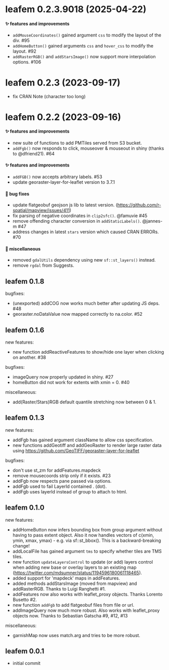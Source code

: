 # leafem 0.2.3.9018 (2025-04-22)

#### ✨ features and improvements

  * `addMouseCoordinates()` gained argument `css` to modify the layout of the div. #95
  * `addHomeButton()` gained arguments `css` and `hover_css` to modify the layout. #92
  * `addRasterRGB()` and `addStarsImage()` now support more interpolation options. #106

# leafem 0.2.3 (2023-09-17)

  * fix CRAN Note (character too long)

# leafem 0.2.2 (2023-09-16)

#### ✨ features and improvements

  * new suite of functions to add PMTiles served from S3 bucket.
  * `addFgb()` now responds to click, mouseover & mouseout in shiny (thanks to @dfriend21). #64

#### ✨ features and improvements

  * `addFGB()` now accepts arbitrary labels. #53
  * update georaster-layer-for-leaflet version to 3.7.1

#### 🐛 bug fixes

  * update flatgeobuf geojson js lib to latest version. (https://github.com/r-spatial/mapview/issues/411)
  * fix parsing of negative coordinates in `clip2sfc()`. @famuvie #45
  * remove offending character conversion in `addStaticLabels()`. @jannes-m #47
  * address changes in latest `stars` version which caused CRAN ERRORs. #70

#### 🍬 miscellaneous

  * removed `gdalUtils` dependency using new `sf::st_layers()` instead.
  * remove `rgdal` from Suggests.

## leafem 0.1.8

bugfixes:

  * (unexported) addCOG now works much better after updating JS deps. #48
  * georaster.noDataValue now mapped correctly to na.color. #52

## leafem 0.1.6

new features:

  * new function addReactiveFeatures to show/hide one layer when clicking on another. #38

bugfixes:

  * imageQuery now properly updated in shiny. #27
  * homeButton did not work for extents with xmin = 0. #40

miscellaneous:

  * add(Raster/Stars)RGB default quantile stretching now between 0 & 1.

## leafem 0.1.3

new features:

  * addFgb has gained argument className to allow css specification.
  * new functions addGeotiff and addGeoRaster to render large raster data using https://github.com/GeoTIFF/georaster-layer-for-leaflet

bugfixes:

  * don't use st_zm for addFeatures.mapdeck
  * remove mousecoords strip only if it exists. #23
  * addFgb now respects pane passed via options.
  * addFgb used to fail LayerId contained . (dot).
  * addFgb uses layerId instead of group to attach to html.

## leafem 0.1.0

new features:

  * addHomeButton now infers bounding box from group argument without having to pass extent object. Also it now handles vectors of c(xmin, ymin, xmax, ymax) - e.g. via sf::st_bbox(). This is a backward-breaking change!
  * addLocalFile has gained argument `tms` to specify whether tiles are TMS tiles.
  * new function `updateLayersControl` to update (or add) layers control when adding new base or overlay layers to an existing map (https://twitter.com/mdsumner/status/1194596180061118465).
  * added support for 'mapdeck' maps in addFeatures.
  * added methods addStarsImage (moved from mapview) and addRasterRGB. Thanks to Luigi Ranghetti #1.
  * addFeatures now also works with leaflet_proxy objects. Thanks Lorento Busetto #2.
  * new function `addFgb` to add flatgeobuf files from file or url.
  * addImageQuery now much more robust. Also works with leaflet_proxy objects now. Thanks to Sebastian Gatscha #9, #12, #13

miscellaneous:

  * garnishMap now uses match.arg and tries to be more robust.

## leafem 0.0.1

  * initial commit
